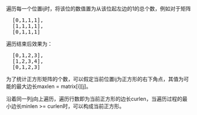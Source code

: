 遍历每一个位置ij时，将该位的数值置为从该位起左边的1的总个数，例如对于矩阵

<pre>
  [0,1,1,1],
  [1,1,1,1],
  [0,1,1,1]
</pre>

遍历结束后效果为：

<pre>
  [0,1,2,3],
  [1,2,3,4],
  [0,1,2,3]
</pre>

为了统计正方形矩阵的个数，可以假定当前位置ij为正方形的右下角点，其值为可能的最大边长maxlen = matrix[i][j]。

沿着同一列j向上遍历，遍历行数即为当前正方形的边长curlen，当遍历过程的最小边长minlen >= curlen时，可以构成当前正方形。

